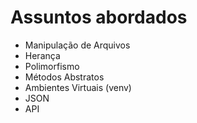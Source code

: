 <h1>Assuntos abordados</h1>
<ul>
    <li>Manipulação de Arquivos</li>
    <li>Herança</li>
    <li>Polimorfismo</li>
    <li>Métodos Abstratos</li>
    <li>Ambientes Virtuais (venv)</li>
    <li>JSON</li>
    <li>API</li>
</ul>